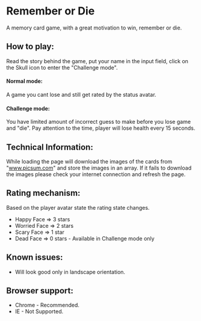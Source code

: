 # Remember or Die

A memory card game, with a great motivation to win, remember or die.

## How to play:
Read the story behind the game, put your name in the input field,
click on the Skull icon to enter the "Challenge mode".

#### Normal mode:
A game you cant lose and still get rated by the status avatar.

#### Challenge mode:
You have limited amount of incorrect guess to make before you lose
game and "die". Pay attention to the time, player will lose health
every 15 seconds.

## Technical Information:
While loading the page will download the images of the cards from "www.picsum.com"
and store the images in an array. If it fails to download the images please check 
your internet connection and refresh the page.

## Rating mechanism:
Based on the player avatar state the rating state changes.
 - Happy Face => 3 stars
 - Worried Face => 2 stars
 - Scary Face => 1 star
 - Dead Face => 0 stars - Available in Challenge mode only
 
## Known issues:
* Will look good only in landscape orientation.

## Browser support:

* Chrome - Recommended.
* IE - Not Supported.
